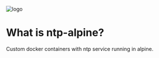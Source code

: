 ![logo](http://cdn.onlinewebfonts.com/svg/download_385606.png?style=centerme)

# What is ntp-alpine?

Custom docker containers with ntp service running in alpine.
